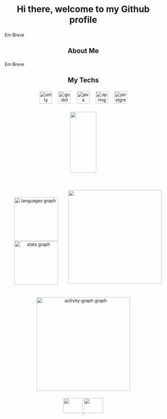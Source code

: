 <h1 align="center">Hi there, welcome to my Github profile</h1>

###

<p align="left">Em Breve</p>

###

<h2 align="center">About Me</h2>

###

<p align="left">Em Breve</p>

###

<h2 align="center">My Techs</h2>

###

<div align="center">
  <img src="https://cdn.jsdelivr.net/gh/devicons/devicon/icons/unity/unity-original.svg" height="40" alt="unity logo"  />
  <img width="12" />
  <img src="https://cdn.jsdelivr.net/gh/devicons/devicon/icons/godot/godot-original.svg" height="40" alt="godot logo"  />
  <img width="12" />
  <img src="https://cdn.jsdelivr.net/gh/devicons/devicon/icons/java/java-original.svg" height="40" alt="java logo"  />
  <img width="12" />
  <img src="https://cdn.jsdelivr.net/gh/devicons/devicon/icons/spring/spring-original.svg" height="40" alt="spring logo"  />
  <img width="12" />
  <img src="https://cdn.jsdelivr.net/gh/devicons/devicon/icons/postgresql/postgresql-original.svg" height="40" alt="postgresql logo"  />
</div>

###

<div align="center">
   <img width="41%" height="195px" src="https://github-readme-stats.vercel.app/api/top-langs/?username=JamilSan&layout=compact&hide_border=true&title_color=8f00ff&text_color=ffffff&bg_color=0d1117" />
   
</div>

###

<h1 align="left"></h1>

###

<br clear="both">

<img align="right" height="300" src="https://user-images.githubusercontent.com/74038190/235224431-e8c8c12e-6826-47f1-89fb-2ddad83b3abf.gif"  />

###

<div align="center">
   <img src="https://github-readme-stats.vercel.app/api/top-langs?username=JamilSan&locale=en&hide_title=false&layout=compact&card_width=320&langs_count=10&theme=codeSTACKr&hide_border=false&order=2" height="140" alt="languages graph" /> <br>
   <img src="https://github-readme-stats.vercel.app/api?username=JamilSan&hide_title=false&hide_rank=false&show_icons=true&include_all_commits=true&count_private=true&disable_animations=false&theme=codeSTACKr&locale=en&hide_border=false&order=1" height="140" alt="stats graph"  />
</div>

###

<br clear="both">

<div align="center">
   <img src="https://github-readme-activity-graph.vercel.app/graph?username=JamilSan&radius=16&theme=elegant&area=true&order=5&hide_border=false&hide_title=false" height="300" alt="activity-graph graph"  />
</div>

###

<div align="center">
   <a href="https://www.linkedin.com/in/jamil-santana-073341231/" target="_blank">
     <img src="https://raw.githubusercontent.com/maurodesouza/profile-readme-generator/master/src/assets/icons/social/linkedin/default.svg" width="62" height="48" />
   </a>
   <a href="https://www.linkedin.com/in/jamil-santana-073341231/" target="_blank">
     <img src="https://raw.githubusercontent.com/maurodesouza/profile-readme-generator/master/src/assets/icons/social/youtube/default.svg" width="62" height="48" />
   </a>
</div>

###
